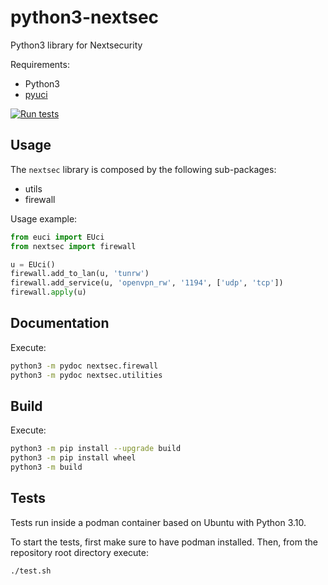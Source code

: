 # python3-nextsec

Python3 library for Nextsecurity

Requirements:

* Python3
* [pyuci](https://gitlab.nic.cz/turris/pyuci)

[![Run tests](https://github.com/NethServer/python3-nextsec/actions/workflows/run-tests.yaml/badge.svg?branch=master)](https://github.com/NethServer/python3-nextsec/actions/workflows/run-tests.yaml) 

## Usage

The `nextsec` library is composed by the following sub-packages:

- utils
- firewall

Usage example:
```python
from euci import EUci
from nextsec import firewall

u = EUci()
firewall.add_to_lan(u, 'tunrw')
firewall.add_service(u, 'openvpn_rw', '1194', ['udp', 'tcp'])
firewall.apply(u)
```

## Documentation

Execute:
```bash
python3 -m pydoc nextsec.firewall
python3 -m pydoc nextsec.utilities
```

## Build

Execute:
```bash
python3 -m pip install --upgrade build
python3 -m pip install wheel
python3 -m build
```

## Tests

Tests run inside a podman container based on Ubuntu with Python 3.10.

To start the tests, first make sure to have podman installed. Then, from the repository root directory execute:
```
./test.sh
```
